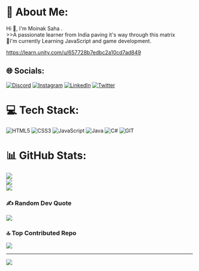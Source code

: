 # 💫 About Me:
Hi 👋, I'm Moinak Saha .<br>>>A passionate learner from India paving it's way through this matrix<br>🌱I'm currently Learning JavaScript and game development.<br>

https://learn.unity.com/u/657728b7edbc2a10cd7ad849
## 🌐 Socials:
[![Discord](https://img.shields.io/badge/Discord-%237289DA.svg?logo=discord&logoColor=white)](https://discord.gg/554911578483458048) [![Instagram](https://img.shields.io/badge/Instagram-%23E4405F.svg?logo=Instagram&logoColor=white)](https://instagram.com/moinak_saha_30) [![LinkedIn](https://img.shields.io/badge/LinkedIn-%230077B5.svg?logo=linkedin&logoColor=white)](https://linkedin.com/in/moinak-saha-253b5625b) [![Twitter](https://img.shields.io/badge/Twitter-%231DA1F2.svg?logo=Twitter&logoColor=white)](https://twitter.com/@MoinakSaha30) 

# 💻 Tech Stack:
![HTML5](https://img.shields.io/badge/html5-%23E34F26.svg?style=flat&logo=html5&logoColor=white) ![CSS3](https://img.shields.io/badge/css3-%231572B6.svg?style=flat&logo=css3&logoColor=white) ![JavaScript](https://img.shields.io/badge/javascript-%23323330.svg?style=flat&logo=javascript&logoColor=%23F7DF1E) ![Java](https://img.shields.io/badge/java-%23ED8B00.svg?style=flat&logo=openjdk&logoColor=white) ![C#](https://img.shields.io/badge/c%23-%23239120.svg?style=flat&logo=c-sharp&logoColor=white) ![GIT](https://img.shields.io/badge/Git-fc6d26?style=flat&logo=git&logoColor=white)
# 📊 GitHub Stats:
![](https://github-readme-stats.vercel.app/api?username=InvisZero&theme=dark&hide_border=false&include_all_commits=false&count_private=false)<br/>
![](https://github-readme-streak-stats.herokuapp.com/?user=InvisZero&theme=dark&hide_border=false)<br/>
![](https://github-readme-stats.vercel.app/api/top-langs/?username=InvisZero&theme=dark&hide_border=false&include_all_commits=false&count_private=false&layout=compact)

### ✍️ Random Dev Quote
![](https://quotes-github-readme.vercel.app/api?type=horizontal&theme=tokyonight)

### 🔝 Top Contributed Repo
![](https://github-contributor-stats.vercel.app/api?username=InvisZero&limit=5&theme=tokyonight&combine_all_yearly_contributions=true)

---
[![](https://visitcount.itsvg.in/api?id=InvisZero&icon=9&color=9)](https://visitcount.itsvg.in)

<!-- Proudly created with GPRM ( https://gprm.itsvg.in ) -->
